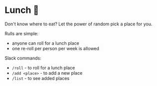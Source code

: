 # Lunch 🎲

Don't know where to eat? Let the power of random pick a place for you.

Rulls are simple:
* anyone can roll for a lunch place
* one re-roll per person per week is allowed

Slack commands:

* `/roll` - to roll for a lunch place
* `/add <place>` - to add a new place
* `/list` - to see added places
